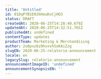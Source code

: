 ```yaml
---
title: 'Untitled'
id: 01DqP7B1E02kHeuKvCjHO3
status: DRAFT
createdAt: 2020-06-25T14:28:40.679Z
updatedAt: 2020-06-25T14:32:51.765Z
publishedAt: undefined
contentType: updates
productTeam: Marketing & Merchandising
author: 2o8pvz6z9hvxvhSoKAiZzg
slugEN: 2020-06-25-relatorio-announcement
locale: en
legacySlug: relatorio-announcement
announcementImageID: 'undefined'
announcementSynopsisEN: ''
---
```



